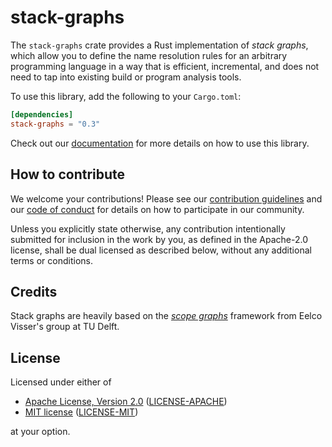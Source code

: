# stack-graphs

The `stack-graphs` crate provides a Rust implementation of _stack graphs_, which
allow you to define the name resolution rules for an arbitrary programming
language in a way that is efficient, incremental, and does not need to tap into
existing build or program analysis tools.

To use this library, add the following to your `Cargo.toml`:

``` toml
[dependencies]
stack-graphs = "0.3"
```

Check out our [documentation](https://docs.rs/stack-graphs/) for more details on
how to use this library.

## How to contribute

We welcome your contributions!  Please see our [contribution
guidelines](CONTRIBUTING.md) and our [code of conduct](CODE_OF_CONDUCT.md) for
details on how to participate in our community.

Unless you explicitly state otherwise, any contribution intentionally submitted
for inclusion in the work by you, as defined in the Apache-2.0 license, shall be
dual licensed as described below, without any additional terms or conditions.

## Credits

Stack graphs are heavily based on the [_scope graphs_][scope graphs] framework
from Eelco Visser's group at TU Delft.

[scope graphs]: https://pl.ewi.tudelft.nl/research/projects/scope-graphs/

## License

Licensed under either of

  - [Apache License, Version 2.0][apache] ([LICENSE-APACHE](LICENSE-APACHE))
  - [MIT license][mit] ([LICENSE-MIT](LICENSE-MIT))

at your option.

[apache]: http://www.apache.org/licenses/LICENSE-2.0
[mit]: http://opensource.org/licenses/MIT
